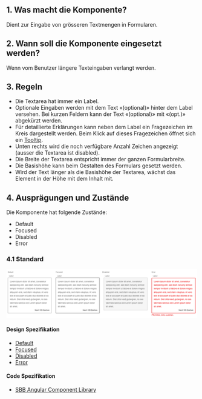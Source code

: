 ## 1. Was macht die Komponente?
Dient zur Eingabe von grösseren Textmengen in Formularen.

## 2. Wann soll die Komponente eingesetzt werden? 
Wenn vom Benutzer längere Texteingaben verlangt werden.

## 3. Regeln 
* Die Textarea hat immer ein Label.
* Optionale Eingaben werden mit dem Text «(optional)» hinter dem Label versehen. Bei kurzen Feldern kann der Text «(optional)» mit «(opt.)» abgekürzt werden.
* Für detaillierte Erklärungen kann neben dem Label ein Fragezeichen im Kreis dargestellt werden. Beim Klick auf dieses Fragezeichen öffnet sich ein [Tooltip](https://digital.sbb.ch/de/components/tooltip).
* Unten rechts wird die noch verfügbare Anzahl Zeichen angezeigt (ausser die Textarea ist disabled).
* Die Breite der Textarea entspricht immer der ganzen Formularbreite.
* Die Basishöhe kann beim Gestalten des Formulars gesetzt werden.
* Wird der Text länger als die Basishöhe der Textarea, wächst das Element in der Höhe mit dem Inhalt mit.

## 4. Ausprägungen und Zustände
Die Komponente hat folgende Zustände:
* Default
* Focused
* Disabled
* Error

### 4.1 Standard
![Darstellung der Komponente Textarea in der Ausprägung Standard](https://raw.githubusercontent.com/sbb-design-systems/design-system-website-documentation/master/documentation/components/textarea/images/textarea_default.png 'class: image')

#### Design Spezifikation
* [Default](https://sbb.invisionapp.com/d/main#/console/15744722/327171858/inspect)
* [Focused](https://sbb.invisionapp.com/d/main#/console/15744722/327171859/inspect)
* [Disabled](https://sbb.invisionapp.com/d/main#/console/15744722/327171860/inspect)
* [Error](https://sbb.invisionapp.com/d/main#/console/15744722/327171861/inspect)

#### Code Spezifikation
* [SBB Angular Component Library](https://sbb-angular.app.sbb.ch/latest/public/components/textarea)
